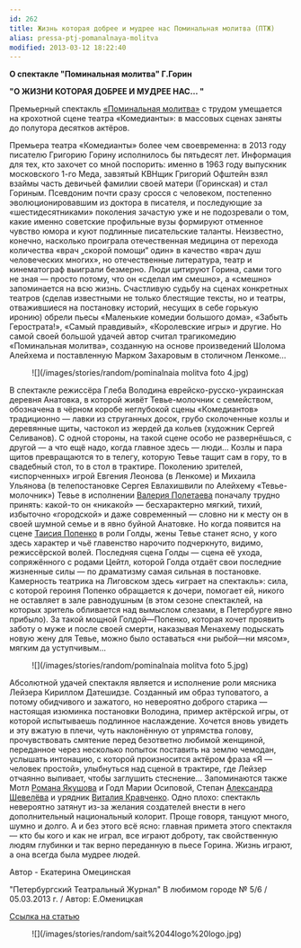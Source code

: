 ```yaml
---
id: 262
title: Жизнь которая добрее и мудрее нас Поминальная молитва (ПТЖ)
alias: pressa-ptj-pomanalnaya-molitva
modified: 2013-03-12 18:22:40
---
```


**О спектакле "Поминальная молитва" Г.Горин**

**"О ЖИЗНИ КОТОРАЯ ДОБРЕЕ И МУДРЕЕ НАС… "**

Премьерный спектакль <a href="97-pominalnaia-molitva.html">«Поминальная молитва»</a> с трудом умещается на крохотной сцене театра «Комедианты»: в массовых сценах заняты до полутора десятков актёров.

Премьера театра «Комедианты» более чем своевременна: в 2013 году писателю Григорию Горину исполнилось бы пятьдесят лет. Информация для тех, кто захочет со мной поспорить: именно в 1963 году выпускник московского 1-го Меда, завзятый КВНщик Григорий Офштейн взял взаймы часть девичьей фамилии своей матери (Горинская) и стал Гориным. Псевдоним почти сразу сросся с человеком, постепенно эволюционировавшим из доктора в писателя, и последующие за «шестидесятниками» поколения зачастую уже и не подозревали о том, какие именно советские профильные вузы формируют отменное чувство юмора и куют подлинные писательские таланты. Неизвестно, конечно, насколько проиграла отечественная медицина от перехода количества «врач „скорой помощи“ один» в качество «врач душ человеческих многих», но отечественные литература, театр и кинематограф выиграли безмерно. Люди цитируют Горина, сами того не зная — просто потому, что он «сделал им смешно», а «смешно» запоминается на всю жизнь. Счастливую судьбу на сценах конкретных театров (сделав известными не только блестящие тексты, но и театры, отважившиеся на постановку историй, несущих в себе горькую иронию) обрели пьесы «Маленькие комедии большого дома», «Забыть Герострата!», «Самый правдивый», «Королевские игры» и другие. Но самой своей большой удачей автор считал трагикомедию «Поминальная молитва», созданную на основе произведений Шолома Алейхема и поставленную Марком Захаровым в столичном Ленкоме…

<figure>
![](/images/stories/random/pominalnaia molitva foto 4.jpg)
</figure>

В спектакле режиссёра Глеба Володина еврейско-русско-украинская деревня Анатовка, в которой живёт Тевье-молочник с семейством, обозначена в чёрном коробе неглубокой сцены «Комедиантов» традиционно — лавки из струганных досок, грубо сколоченные козлы и деревянные щиты, частокол из жердей да кольев (художник Сергей Селиванов). С одной стороны, на такой сцене особо не развернёшься, с другой — а что ещё надо, когда главное здесь — люди… Козлы и пара щитов превращаются то в телегу, которую Тевье тащит сам в гору, то в свадебный стол, то в стол в трактире. Поколению зрителей, «испорченных» игрой Евгения Леонова (в Ленкоме) и Михаила Ульянова (в телепостановке Сергея Евлахишвили по Алейхему «Тевье-молочник») Тевье в исполнении <a href="82-valerii-poletaev.html">Валерия Полетаева</a> поначалу трудно принять: какой-то он «никакой» — бесхарактерно мягкий, тихий, избыточно «городской» и даже современный — словно ни к месту он в своей шумной семье и в явно буйной Анатовке. Но когда появится на сцене <a href="26-popenko-taisija.html">Таисия Попенко</a> в роли Голды, жены Тевье станет ясно, у кого здесь характер и чьё главенство нарочито подчеркнуто, видимо, режиссёрской волей. Последняя сцена Голды — сцена её ухода, сопряжённого с родами Цейтл, которой Голда отдаёт свои последние жизненные силы — по драматизму самая сильная в постановке. Камерность театрика на Лиговском здесь «играет на спектакль»: сила, с которой героиня Попенко обращается к дочери, помогает ей, никого не оставляет в зале равнодушным (в этом сезоне спектаклей, на которых зритель обливается над вымыслом слезами, в Петербурге явно прибыло). За такой мощной Голдой—Попенко, которая хочет проявить заботу о муже и после своей смерти, наказывая Менахему подыскать новую жену для Тевье, можно было оставаться «ни рыбой—ни мясом», мягким да уступчивым…

<figure>
![](/images/stories/random/pominalnaia molitva foto 5.jpg)
</figure>

Абсолютной удачей спектакля является и исполнение роли мясника Лейзера Кириллом Датешидзе. Созданный им образ туповатого, а потому обидчивого и зажатого, но невероятно доброго старика — настоящая изюминка постановки Володина, пример актёрской игры, от которой испытываешь подлинное наслаждение. Хочется вновь увидеть и эту вжатую в плечи, чуть наклонённую от упрямства голову, прочувствовать смятение перед безответно любимой женщиной, переданное через несколько попыток поставить на землю чемодан, услышать интонацию, с которой произносится актёром фраза «Я — человек простой», улыбнуться над сценой в трактире, где Лейзер отчаянно выпивает, чтобы заглушить стеснение… Запоминаются также Мотл <a href="88-roman-yakushov.html">Романа Якушова</a> и Годл Марии Осиповой, Степан <a href="87-aleksandr-shevelov.html">Александра Шевелёва</a> и урядник <a href="66-vitalii-kravchenko.html">Виталия Кравченко</a>. Одно плохо: спектакль невероятно затянут из-за желания создателей внести в него дополнительный национальный колорит. Проще говоря, танцуют много, шумно и долго. А и без этого всё ясно: главная примета этого спектакля — кто бы кого и как не играл, все играют доброту, так свойственную людям глубинки и так верно переданную в пьесе Горина. Жизнь играют, а она всегда была мудрее людей.

Автор - Екатерина Омецинская

"Петербургский Театральный Журнал" В любимом городе № 5/6 / 05.03.2013 г. / Автор: Е.Оменицкая

<a href="http://ptj.spb.ru/pressa/o-zhizni-kotoraya-dobree-i-mudree-nas/">Ссылка на статью</a>

<figure>
![](/images/stories/random/sait%2044logo%20logo.jpg)
</figure>

